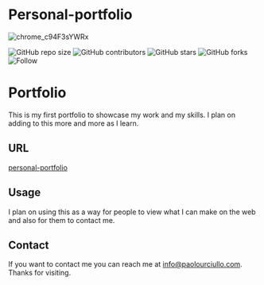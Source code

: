 # Personal-portfolio


![chrome_c94F3sYWRx](https://user-images.githubusercontent.com/67667160/112369694-da54f400-8cb2-11eb-8a60-7279f4f2334e.png)



![GitHub repo size](https://img.shields.io/github/repo-size/paolourciullo/personal-portfolio)
![GitHub contributors](https://img.shields.io/github/contributors/paolourciullo/personal-portfolio)
![GitHub stars](https://img.shields.io/github/stars/paolourciullo/personal-portfolio?style=social)
![GitHub forks](https://img.shields.io/github/forks/paolourciullo/personal-portfolio?style=social)
![Follow](https://img.shields.io/twitter/follow/paolo__init__?style=social)



# Portfolio

This is my first portfolio to showcase my work and my skills.  I plan on adding to this more and more as I learn.  


## URL
[personal-portfolio](https://paolourciullo.github.io/personal-portfolio/)




## Usage
I plan on using this as a way for people to view what I can make on the web and also for them to contact me.

## Contact

If you want to contact me you can reach me at <info@paolourciullo.com>.  Thanks for visiting.

